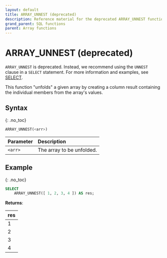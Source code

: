 ```yaml
---
layout: default
title: ARRAY_UNNEST (deprecated)
description: Reference material for the deprecated ARRAY_UNNEST function.
grand_parent: SQL functions
parent: Array functions
---
```


# ARRAY_UNNEST (deprecated)

`ARRAY_UNNEST` is deprecated. Instead, we recommend using the `UNNEST` clause in a `SELECT` statement. For more information and examples, see [SELECT](../commands/select.md#unnest).

This function "unfolds" a given array by creating a column result containing the individual members from the array's values.

## Syntax
{: .no_toc}

```sql
ARRAY_UNNEST(<arr>)
```

| Parameter | Description               |
| :--------- | :------------------------- |
| `<arr>`   | The array to be unfolded. |

## Example
{: .no_toc}

```sql
SELECT
	ARRAY_UNNEST([ 1, 2, 3, 4 ]) AS res;
```

**Returns**:

| res |
| :--- |
| 1   |
| 2   |
| 3   |
| 4   |
